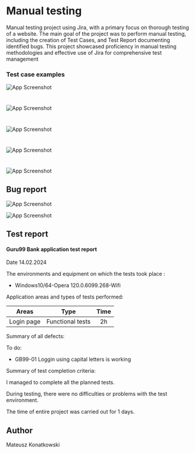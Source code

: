 
# Manual testing

Manual testing project using Jira, with a primary focus on thorough
testing of a website. The main goal of the project was to perform
manual testing, including the creation of  Test Cases, and
Test Report documenting identified bugs. This project showcased
proficiency in manual testing methodologies and effective use of Jira
for comprehensive test management
### Test case examples



![App Screenshot](https://i.imgur.com/ic5KQij.png)
# 
![App Screenshot](https://i.imgur.com/LfOapeK.png)
# 
![App Screenshot](https://i.imgur.com/kOPGrBJ.png)
# 
![App Screenshot](https://i.imgur.com/vwayDrH.png)
# 
![App Screenshot](https://i.imgur.com/e7hXwAs.png)
## Bug report 
![App Screenshot](https://imgur.com/gszAyRr.png)

![App Screenshot](https://i.imgur.com/J9vw6kP.png)
## Test report
#### Guru99 Bank application test report
Date 14.02.2024

The environments and equipment on which the tests took place
:
- Windows10/64-Opera 120.0.6099.268-Wifi


Application areas and types of tests performed:

| Areas | Type  | Time   |
| :---:   | :---: | :---: |
| Login page | Functional tests   | 2h  |


Summary of all defects:

To do:

- GB99-01 Loggin using capital letters is working

Summary of test completion criteria:

I managed to complete all the planned tests.

During testing, there were no difficulties or problems with the test environment.

The time of entire project was carried out for 1 days.


## Author

Mateusz Konatkowski



